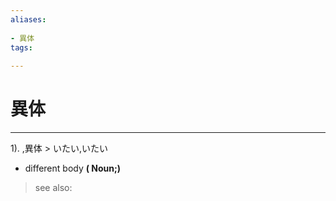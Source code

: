 ```yaml
---
aliases:
    
- 異体
tags:
    
---
```


# 異体
---
1).
,異体 > いたい,いたい

- different body
**( Noun;)**
> see also: 
            